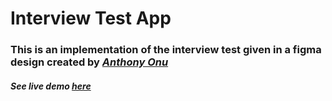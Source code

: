 # Interview Test App

### This is an implementation of the interview test given in a figma design created by *[Anthony Onu]("https://www.linkedin.com/in/anthony-onu-1a2800136/")*

##### See live demo [here]("luxury-blini-d2e3c8.netlify.app")
